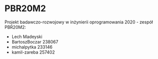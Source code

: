 # PBR20M2
Projekt badawczo-rozwojowy w inżynierii oprogramowania 2020 - zespół PBR20M2:
- Lech Madeyski
- BartoszBoczar 238067
- michalpytka 233146
- kamil-zareba 257402

